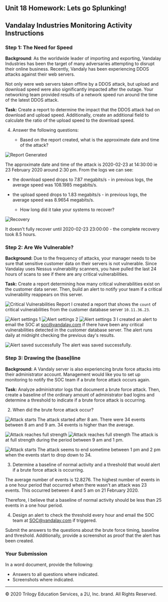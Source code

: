## Unit 18 Homework: Lets go Splunking!

## Vandalay Industries Monitoring Activity Instructions


### Step 1: The Need for Speed 

**Background**: As the worldwide leader of importing and exporting, Vandalay Industries has been the target of many adversaries attempting to disrupt their online business. Recently, Vandaly has been experiencing DDOS attacks against their web servers.

Not only were web servers taken offline by a DDOS attack, but upload and download speed were also significantly impacted after the outage. Your networking team provided results of a network speed run around the time of the latest DDOS attack.

**Task:** Create a report to determine the impact that the DDOS attack had on download and upload speed. Additionally, create an additional field to calculate the ratio of the upload speed to the download speed.


4. Answer the following questions:

    - Based on the report created, what is the approximate date and time of the attack?

![Report Generated](screenshots/enhanced/step1_need_for_speed.png)

The approximate date and time of the attack is 2020-02-23 at 14:30:00 ie 23 February 2020 around 2:30 pm.
From the logs we can see:
* the download speed drops to 7.87 megabits/s - in previous logs, the average speed was 108.1985 megabits/s.  
* the upload speed drops to 1.83 megabits/s - in previous logs, the average speed was 8.9654 megabits/s.

    - How long did it take your systems to recover?

![Recovery](screenshots/enhanced/step1_need_for_speed_recovery_with_captions.png)

It doesn't fully recover until 2020-02-23 23:00:00 - the complete recovery took 8.5 hours.

### Step 2: Are We Vulnerable? 

**Background:**  Due to the frequency of attacks, your manager needs to be sure that sensitive customer data on their servers is not vulnerable. Since Vandalay uses Nessus vulnerability scanners, you have pulled the last 24 hours of scans to see if there are any critical vulnerabilities.

**Task:** Create a report determining how many critical vulnerabilities exist on the customer data server. Then, build an alert to notify your team if a critical vulnerability reappears on this server.

![Critical Vulnerabilities Report](screenshots/originals/step2_report.png)
I created a report that shows the `count` of critical vulnerabilities from the customer database server `10.11.36.23`.
      
![Alert settings 1](screenshots/originals/step2_alert_part1.png)
![Alert settings 2](screenshots/originals/step2_alert_part2.png)
![Alert settings 3](screenshots/originals/step2_alert_part3.png)
I created an alert to email the SOC at soc@vandalay.com if there have been any critical vulnerabilities detected in the customer database server. The alert runs daily at midnight checking the previous day's results.

![Alert saved successfully](screenshots/originals/step2_alert_saved.png)
The alert was saved successfully.


### Step 3: Drawing the (base)line

**Background:**  A Vandaly server is also experiencing brute force attacks into their administrator account. Management would like you to set up monitoring to notify the SOC team if a brute force attack occurs again.


**Task:** Analyze administrator logs that document a brute force attack. Then, create a baseline of the ordinary amount of administrator bad logins and determine a threshold to indicate if a brute force attack is occurring.

2. When did the brute force attack occur?

![Attack starts](screenshots/originals/step3_attack_0.png)
The attack started after 8 am. There were 34 events between 8 am and 9 am. 34 events is higher than the average.

![Attack reaches full strength](screenshots/originals/step3_attack_1.png)
![Attack reaches full strength](screenshots/originals/step3_attack_2.png)
The attack is at full strength during the period between 9 am and 1 pm.

![Attack starts](screenshots/originals/step3_attack_4.png)
The attack seems to end sometime between 1 pm and 2 pm when the events start to drop down to 34.
      
3. Determine a baseline of normal activity and a threshold that would alert if a brute force attack is occurring.

The average number of events is 12.8276.
The highest number of events in a one hour period that occurred when there wasn't an attack was 23 events. This occurred between 4 and 5 am on 21 February 2020.

Therefore, I believe that a baseline of normal activity should be less than 25 events in a one hour period.

4. Design an alert to check the threshold every hour and email the SOC team at SOC@vandalay.com if triggered. 

Submit the answers to the questions about the brute force timing, baseline and threshold. Additionally, provide a screenshot as proof that the alert has been created.
 
 
### Your Submission
  
In a word document, provide the following:
  - Answers to all questions where indicated. 
  - Screenshots where indicated.

---

© 2020 Trilogy Education Services, a 2U, Inc. brand. All Rights Reserved.
